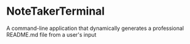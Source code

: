 # NoteTakerTerminal
A command-line application that dynamically generates a professional README.md file from a user's input 
